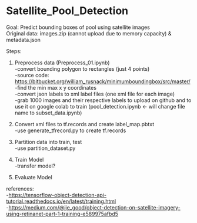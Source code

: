 # Satellite_Pool_Detection
 
Goal: Predict bounding boxes of pool using satellite images <br />
Original data: images.zip (cannot upload due to memory capacity) & metadata.json <br />

Steps:
  1. Preprocess data (Preprocess_01.ipynb) <br />
      -convert bounding polygon to rectangles (just 4 points) <br />
          -source code: https://bitbucket.org/william_rusnack/minimumboundingbox/src/master/
      -find the min max x y coordinates <br />
      -convert json labels to xml label files (one xml file for each image) <br />
      -grab 1000 images and their respective labels to upload on github and to use it on google colab to train (pool_detection.ipynb <- will change file name to subset_data.ipynb)<br />
      
  2. Convert xml files to tf.records and create label_map.pbtxt <br />
      -use generate_tfrecord.py to create tf.records
  
  3. Partition data into train, test <br />
      -use partition_dataset.py
  
  4. Train Model <br />
      -transfer model? <br />
  
  5. Evaluate Model <br />


references: <br />
 -https://tensorflow-object-detection-api-tutorial.readthedocs.io/en/latest/training.html <br />
 -https://medium.com/@ije_good/object-detection-on-satellite-imagery-using-retinanet-part-1-training-e589975afbd5 <br />
